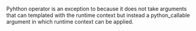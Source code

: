 Pyhthon operator is an exception to because it does not take arguments that can templated with the runtime context but instead a python_callable argument in which runtime context can be applied.

